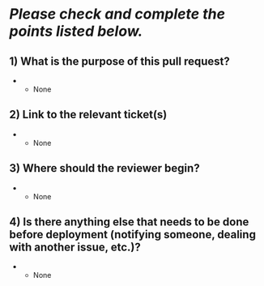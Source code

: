 # *Please check and complete the points listed below.*

## 1) What is the purpose of this pull request?

* - None

## 2) Link to the relevant ticket(s)

* - None

## 3) Where should the reviewer begin?

* - None

## 4) Is there anything else that needs to be done before deployment (notifying someone, dealing with another issue, etc.)?

* - None